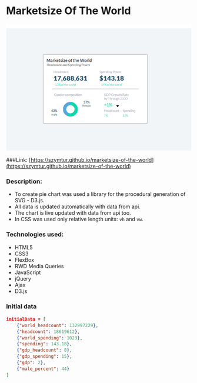 # Marketsize Of The World

![](img/preview.png)

###Link:
[https://szymtur.github.io/marketsize-of-the-world](https://szymtur.github.io/marketsize-of-the-world)

### Description:
- To create pie chart was used a library for the procedural generation of SVG - D3.js.
- All data is updated automatically with data from api.
- The chart is live updated with data from api too.
- In CSS was used only relative length units: `vh` and `vw`.

### Technologies used:
- HTML5
- CSS3
- FlexBox
- RWD Media Queries
- JavaScript
- jQuery
- Ajax
- D3.js

### Initial data

```json
initialData = [
    {"world_headcount": 132997229},
    {"headcount": 18619612},
    {"world_spending": 1023},
    {"spending": 143.18},
    {"gdp_headcount": 8},
    {"gdp_spending": 15},
    {"gdp": 2},
    {"male_percent": 44}
]
```
